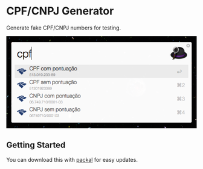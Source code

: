 CPF/CNPJ Generator
=================
Generate fake CPF/CNPJ numbers for testing.

![Screenshot](screenshot.png)

## Getting Started

You can download this with [packal](https://github.com/packal/repository/raw/master/com.gilbarbara.cpf-generator/cpf_cnpj_generator.alfredworkflow) for easy updates.
